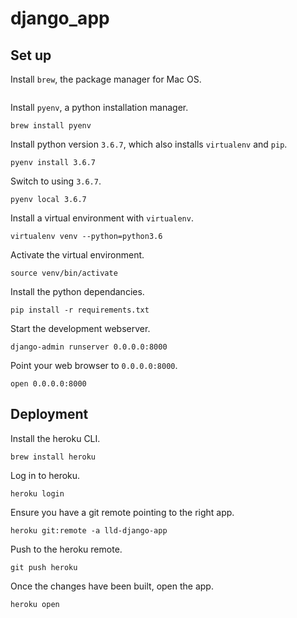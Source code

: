 # django_app

## Set up

Install `brew`, the package manager for Mac OS.

```

```

Install `pyenv`, a python installation manager.

```
brew install pyenv
```

Install python version `3.6.7`, which also installs `virtualenv` and `pip`.

```
pyenv install 3.6.7
```

Switch to using `3.6.7`.

```
pyenv local 3.6.7
```

Install a virtual environment with `virtualenv`.

```
virtualenv venv --python=python3.6
```

Activate the virtual environment.

```
source venv/bin/activate
```

Install the python dependancies.

```
pip install -r requirements.txt
```

Start the development webserver.

```
django-admin runserver 0.0.0.0:8000
```

Point your web browser to `0.0.0.0:8000`.

```
open 0.0.0.0:8000
```

## Deployment

Install the heroku CLI.

```
brew install heroku
```

Log in to heroku.

```
heroku login
```

Ensure you have a git remote pointing to the right app.

```
heroku git:remote -a lld-django-app
```

Push to the heroku remote.

```
git push heroku
```

Once the changes have been built, open the app.

```
heroku open
```
